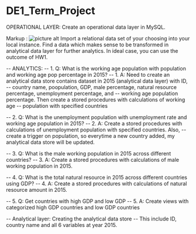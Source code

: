 # DE1_Term_Project

OPERATIONAL LAYER: Create an operational data layer in MySQL. 


Markup : ![picture alt](http://via.placeholder.com/200x150 "Title is optional")
Import a relational data set of your choosing into your local instance. Find a data which makes sense to be transformed in analytical data layer for further analytics. In ideal case, you can use the outcome of HW1.





-- ANALYTICS:
-- 1. Q: What is the working age population with population and working age pop percentage in 2015?
-- 1. A: Need to create an analytical data store contains dataset in 2015 (analytical data layer) with ID, 
-- country name, poopulation, GDP, male percentage, natural resource percentage, unemployment percentage, and
-- working age population percentage. Then create a stored procedures with calculations of working age 
-- population with specified countries

-- 2. Q: What is the unemployment population with unemployment rate and working age population in 2015?
-- 2. A: Create a stored procedures with calculations of unemployment population with specified countries. Also,
-- create a trigger on population, so everytime a new country added, my analytical data store will be updated.

-- 3. Q: What is the male working population in 2015 across different countries?
-- 3. A: Create a stored procedures with calculations of male working population in 2015.

-- 4. Q: What is the total natural resource in 2015 across different countries using GDP?
-- 4. A: Create a stored procedures with calculations of natural resource amount in 2015.

-- 5. Q: Get countries with high GDP and low GDP
-- 5. A: Create views with categorized high GDP countries and low GDP countries

-- Analytical layer: Creating the analytical data store
-- This include ID, country name and all 6 variables at year 2015.
